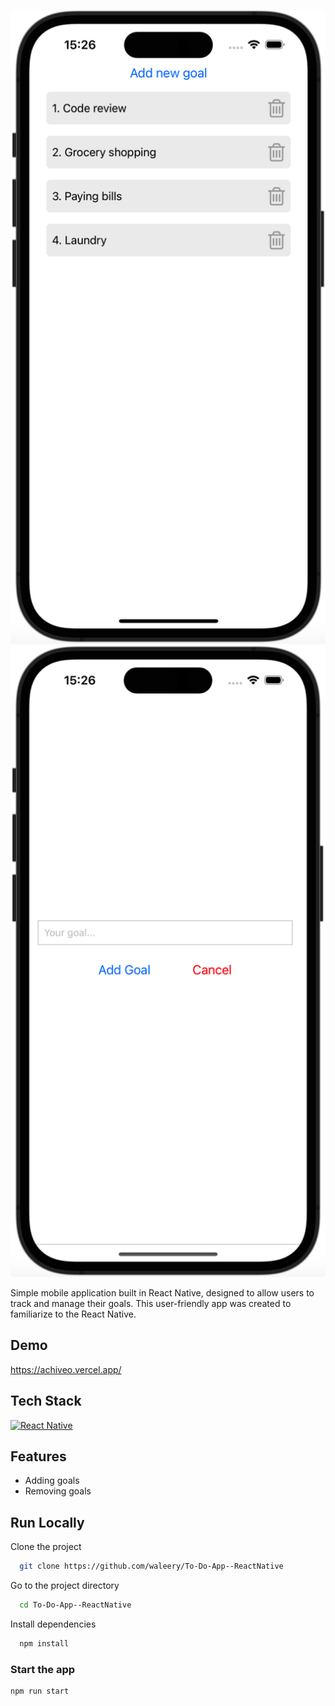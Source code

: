 
![Main screen](assets/screenshots/Screenshoot_1.png) ![Add goal screen](assets/screenshots/Screenshoot_2.png) 



Simple mobile application built in React Native, designed to allow users to track and manage their goals. This user-friendly app was created to familiarize to the React Native.
## Demo

https://achiveo.vercel.app/

## Tech Stack


[![React Native](https://img.shields.io/badge/React%20Native-61DAFB.svg?logo=react&logoColor=white)](https://reactnative.dev/)



## Features

- Adding goals
- Removing goals


## Run Locally

Clone the project

```bash
  git clone https://github.com/waleery/To-Do-App--ReactNative
```

Go to the project directory

```bash
  cd To-Do-App--ReactNative
```

Install dependencies

```bash
  npm install
```

### Start the app

```shell
npm run start
```

